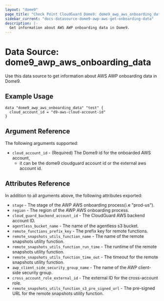 ```yaml
---
layout: "dome9"
page_title: "Check Point CloudGuard Dome9: dome9_awp_aws_onboarding_data"
sidebar_current: "docs-datasource-dome9-awp-aws-get-onboarding-data"
description: |-
  Get information about AWS AWP onboarding data in Dome9.
---
```


# Data Source: dome9_awp_aws_onboarding_data

Use this data source to get information about AWS AWP onboarding data in Dome9.

## Example Usage

```hcl
data "dome9_awp_aws_onboarding_data" "test" {
  cloud_account_id = "d9-aws-cloud-account-id"
}

```

## Argument Reference

The following arguments supported:

* `cloud_account_id` - (Required) The Dome9 id for the onboarded AWS account, 
  * it can be the dome9 cloudguard account id or the external aws account id.

## Attributes Reference

In addition to all arguments above, the following attributes exported:

* `stage` - The stage of the AWP AWS onboarding process(i.e "prod-us").
* `region` - The region of the AWP AWS onboarding process.
* `cloud_guard_backend_account_id` - The CloudGuard AWS backend account ID.
* `agentless_bucket_name` - The name of the agentless s3 bucket.
* `remote_functions_prefix_key` - The prefix key for remote functions. 
* `remote_snapshots_utils_function_name` - The name of the remote snapshots utility function. 
* `remote_snapshots_utils_function_run_time` - The runtime of the remote snapshots utility function.
* `remote_snapshots_utils_function_time_out` - The timeout for the remote snapshots utility function.
* `awp_client_side_security_group_name` - The name of the AWP client-side security group.
* `cross_account_role_external_id` - The external ID for the cross-account role.
* `remote_snapshots_utils_function_s3_pre_signed_url` - The pre-signed URL for the remote snapshots utility function.